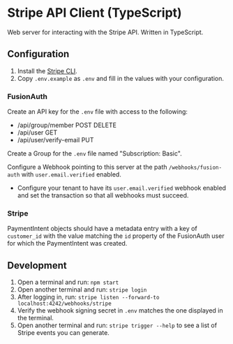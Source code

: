 # Stripe API Client (TypeScript)

Web server for interacting with the Stripe API. Written in TypeScript.

## Configuration

1. Install the [Stripe CLI](https://stripe.com/docs/stripe-cli).
2. Copy `.env.example` as `.env` and fill in the values with your configuration.

### FusionAuth

Create an API key for the `.env` file with access to the following:

- /api/group/member POST DELETE
- /api/user GET
- /api/user/verify-email PUT

Create a Group for the `.env` file named "Subscription: Basic".

Configure a Webhook pointing to this server at the path `/webhooks/fusion-auth`
with `user.email.verified` enabled.

- Configure your tenant to have its `user.email.verified` webhook enabled and
  set the transaction so that all webhooks must succeed.

### Stripe

PaymentIntent objects should have a metadata entry with a key of `customer_id`
with the value matching the `id` property of the FusionAuth user for which the
PaymentIntent was created.

## Development

1. Open a terminal and run: `npm start`
2. Open another terminal and run: `stripe login`
3. After logging in, run: `stripe listen --forward-to localhost:4242/webhooks/stripe`
4. Verify the webhook signing secret in `.env` matches the one displayed in the terminal.
5. Open another terminal and run: `stripe trigger --help` to see a list of
   Stripe events you can generate.

